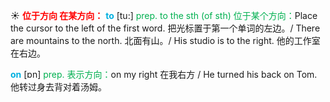 ☀ <font color="red">**位于方向 在某方向：**</font>
<font color="sky blue">**to**</font> [tu:] 
<font color="#00b050">prep. to the sth (of sth) 位于某个方向：</font>Place the cursor to the left of the first word. 把光标置于第一个单词的左边。/ There are mountains to the north. 北面有山。/ His studio is to the right. 他的工作室在右边。

<font color="sky blue">**on**</font> [ɒn] 
<font color="#00b050">prep. 表示方向：</font>on my right 在我右方 / He turned his back on Tom. 他转过身去背对着汤姆。
